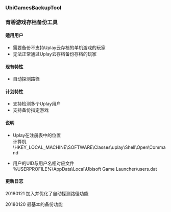 ### UbiGamesBackupTool
### 育碧游戏存档备份工具

#### 适用用户
- 需要备份不支持Uplay云存档的单机游戏的玩家
- 无法正常通过Uplay云存档备份存档的玩家

#### 现有特性
- 自动探测路径

#### 计划特性
- 支持检测多个Uplay用户
- 支持备份指定游戏

#### 说明
- Uplay在注册表中的位置<br>
计算机\HKEY_LOCAL_MACHINE\SOFTWARE\Classes\uplay\Shell\Open\Command

- 用户的UID与用户名相对应文件<br>
%USERPROFILE%\AppData\Local\Ubisoft Game Launcher\users.dat

#### 更新日志

20180121 加入并优化了自动探测路径功能

20180120 最基本的备份功能

